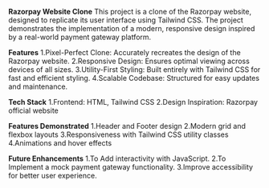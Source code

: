 **Razorpay Website Clone**
This project is a clone of the Razorpay website, designed to replicate its user interface using Tailwind CSS. The project demonstrates the implementation of a modern, responsive design inspired by a real-world payment gateway platform.

**Features**
1.Pixel-Perfect Clone: Accurately recreates the design of the Razorpay website.
2.Responsive Design: Ensures optimal viewing across devices of all sizes.
3.Utility-First Styling: Built entirely with Tailwind CSS for fast and efficient styling.
4.Scalable Codebase: Structured for easy updates and maintenance.

**Tech Stack**
1.Frontend: HTML, Tailwind CSS
2.Design Inspiration: Razorpay official website

**Features Demonstrated**
1.Header and Footer design
2.Modern grid and flexbox layouts
3.Responsiveness with Tailwind CSS utility classes
4.Animations and hover effects

**Future Enhancements**
1.To Add interactivity with JavaScript.
2.To Implement a mock payment gateway functionality.
3.Improve accessibility for better user experience.
